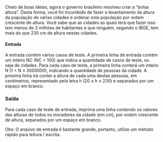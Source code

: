 Cheio de boas ideias, agora o governo brasileiro resolveu criar a "bolsa altura". Desta forma, você foi incumbido de fazer o levantamento da altura da população de várias cidades e ordenar esta população por ordem crescente de altura. Você sabe que as cidades as quais terá que fazer isso tem menos de 3 milhões de habitantes e que ninguém, segundo o IBGE, tem mais do que 230 cm de altura nestas cidades.

#### Entrada

A entrada contém vários casos de teste. A primeira linha de entrada contém um inteiro NC (NC < 100) que indica a quantidade de casos de teste, ou seja de cidades. Para cada caso de teste, a primeira linha conterá um inteiro N (1 < N ≤ 3000000), indicando a quantidade de pessoas da cidade. A próxima linha irá conter a altura de cada uma destas pessoas, em centímetros, representado pela letra h (20 ≤ h ≤ 230) e separados por um espaço em branco.

### Saída

Para cada caso de teste de entrada, imprima uma linha contendo os valores das alturas de todos os moradores da cidade (em cm), por ordem crescente de altura, separados por um espaço em branco.

Obs: O arquivo de entrada é bastante grande, portanto, utilize um método rápido para leitura / escrita.

